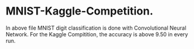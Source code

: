 # MNIST-Kaggle-Competition.
In above file MNIST digit classification is done with Convolutional Neural Network.
For the Kaggle Compitition, the accuracy is above 9.50 in every run.
